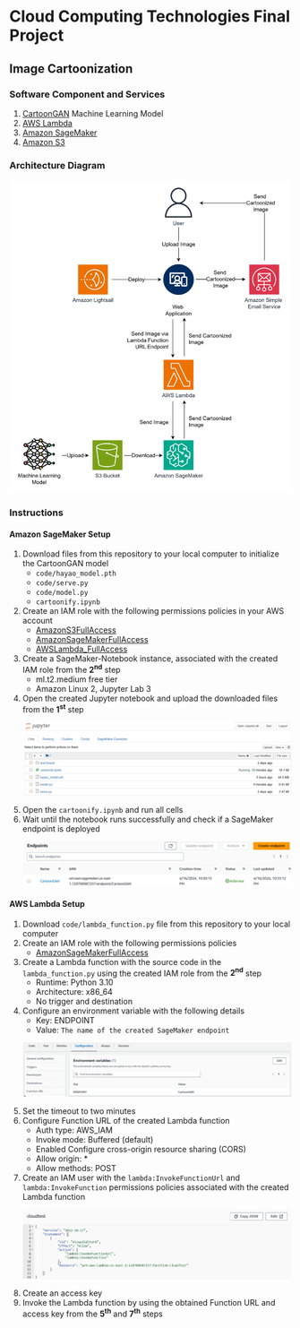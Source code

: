 # Cloud Computing Technologies Final Project
## Image Cartoonization

### Software Component and Services
1. [CartoonGAN](https://github.com/Yijunmaverick/CartoonGAN-Test-Pytorch-Torch?tab=readme-ov-file) Machine Learning Model
2. [AWS Lambda](https://aws.amazon.com/th/lambda/)
3. [Amazon SageMaker](https://aws.amazon.com/sagemaker/)
4. [Amazon S3](https://aws.amazon.com/th/s3/)

### Architecture Diagram
<p align="center">
<img src="./resource/arch_diagram.png">
</p>

### Instructions
#### Amazon SageMaker Setup
1. Download files from this repository to your local computer to initialize the CartoonGAN model
    - `code/hayao_model.pth`
    - `code/serve.py`
    - `code/model.py`
    - `cartoonify.ipynb`
2. Create an IAM role with the following permissions policies in your AWS account
    - [AmazonS3FullAccess](https://docs.aws.amazon.com/aws-managed-policy/latest/reference/AmazonS3FullAccess.html)
    - [AmazonSageMakerFullAccess](https://docs.aws.amazon.com/aws-managed-policy/latest/reference/AmazonSageMakerFullAccess.html)
    - [AWSLambda_FullAccess](https://docs.aws.amazon.com/aws-managed-policy/latest/reference/AWSLambda_FullAccess.html)
3. Create a SageMaker-Notebook instance, associated with the created IAM role from the <b>2<sup>nd</sup></b> step
    - ml.t2.medium free tier
    - Amazon Linux 2, Jupyter Lab 3
4. Open the created Jupyter notebook and upload the downloaded files from the <b>1<sup>st</sup></b> step
    <p align="center">
    <img src="./resource/jupyterNb.png">
    </p>
5. Open the `cartoonify.ipynb` and run all cells
6. Wait until the notebook runs successfully and check if a SageMaker endpoint is deployed
    <p align="center">
    <img src="./resource/endpoint.png">
    </p>
#### AWS Lambda Setup
1. Download `code/lambda_function.py` file from this repository to your local computer
2. Create an IAM role with the following permissions policies
    - [AmazonSageMakerFullAccess](https://docs.aws.amazon.com/aws-managed-policy/latest/reference/AmazonSageMakerFullAccess.html)
3. Create a Lambda function with the source code in the `lambda_function.py` using the created IAM role from the <b>2<sup>nd</sup></b> step
    - Runtime: Python 3.10
	- Architecture: x86_64
    - No trigger and destination
4. Configure an environment variable with the following details
	- Key: ENDPOINT
	- Value: `The name of the created SageMaker endpoint`
    <p align="center">
    <img src="./resource/virtualEnv.png">
    </p>
5. Set the timeout to two minutes
6. Configure Function URL of the created Lambda function
	- Auth type: AWS_IAM
	- Invoke mode: Buffered (default)
	- Enabled Configure cross-origin resource sharing (CORS)
	- Allow origin: *
	- Allow methods: POST
7. Create an IAM user with the `lambda:InvokeFunctionUrl` and `lambda:InvokeFunction` permissions policies associated with the created Lambda function
    <p align="center">
    <img src="./resource/iamUser.png">
    </p>
8. Create an access key
9. Invoke the Lambda function by using the obtained Function URL and access key from the <b>5<sup>th</sup></b> and <b>7<sup>th</sup></b> steps